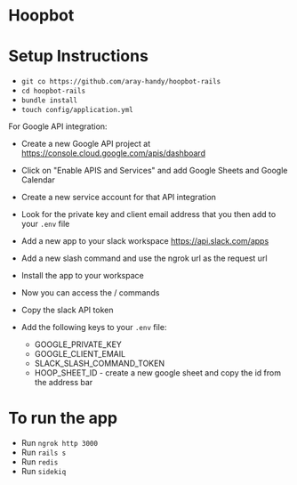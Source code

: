 # Hoopbot

# Setup Instructions
* `git co https://github.com/aray-handy/hoopbot-rails`
* `cd hoopbot-rails`
* `bundle install`
* `touch config/application.yml`

For Google API integration:
* Create a new Google API project at https://console.cloud.google.com/apis/dashboard
* Click on "Enable APIS and Services" and add Google Sheets and Google Calendar
* Create a new service account for that API integration
* Look for the private key and client email address that you then add to your `.env` file

* Add a new app to your slack workspace https://api.slack.com/apps
* Add a new slash command and use the ngrok url as the request url
* Install the app to your workspace
* Now you can access the / commands
* Copy the slack API token

* Add the following keys to your `.env` file:
    * GOOGLE_PRIVATE_KEY
    * GOOGLE_CLIENT_EMAIL
    * SLACK_SLASH_COMMAND_TOKEN
    * HOOP_SHEET_ID - create a new google sheet and copy the id from the address bar

# To run the app
* Run `ngrok http 3000`
* Run `rails s`
* Run `redis`
* Run `sidekiq`
